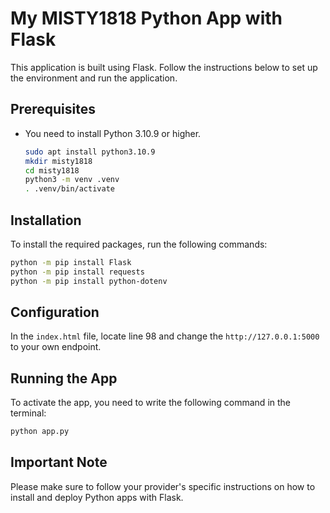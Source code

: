 # My MISTY1818 Python App with Flask

This application is built using Flask. Follow the instructions below to set up the environment and run the application.

## Prerequisites

- You need to install Python 3.10.9 or higher.

  ```bash
  sudo apt install python3.10.9
  mkdir misty1818
  cd misty1818
  python3 -m venv .venv
  . .venv/bin/activate
  ```

## Installation

To install the required packages, run the following commands:

```bash
python -m pip install Flask
python -m pip install requests
python -m pip install python-dotenv
```

## Configuration

In the `index.html` file, locate line 98 and change the `http://127.0.0.1:5000` to your own endpoint.

## Running the App

To activate the app, you need to write the following command in the terminal:

```bash
python app.py
```

## Important Note

Please make sure to follow your provider's specific instructions on how to install and deploy Python apps with Flask.